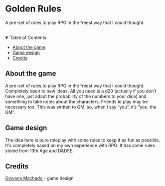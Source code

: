 # Golden Rules
A pre-set of rules to play RPG in the freest way that I could thought.

<br>

<details open="open">
  <summary>Table of Contents</summary>
  <ul>
    <li><a href="#-about-the-game"> About the game</a></li>
    <li><a href="#-game-design"> Game design</a></li>
    <li><a href="#-credits"> Credits</a></li>
  </ul>
</details>

<h2 id="#about-the-game"> About the game</h2>
A pre-set of rules to play RPG in the freest way that I could thought. Completely open to new ideas. All you need is a d20 (actually if you don’t have one, just adapt the probability of the numbers to your dice) and something to take notes about the characters. Friends to play may be necessary too. This was written to GM, so, when I say “you”, it’s “you, the GM”.

<h2 id="#game-design"> Game design</h2>
The idea here is pure roleplay with some rules to keep it as fun as possible. It's completely based on my own experience with RPG. It has some rules stoled from 13th Age and D&D5E.

<h2 id="#credits"> Credits</h2>
<a href="https://github.com/giovanemachado"> Giovane Machado </a> - game design
